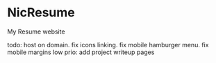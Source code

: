# NicResume
My Resume website

todo: host on domain. fix icons linking. fix mobile hamburger menu. fix mobile margins
low prio: add project writeup pages
  
